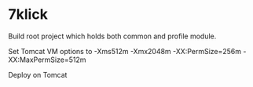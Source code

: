 7klick
======
Build root project which holds both common and profile module.

Set Tomcat VM options to -Xms512m -Xmx2048m -XX:PermSize=256m -XX:MaxPermSize=512m

Deploy on Tomcat